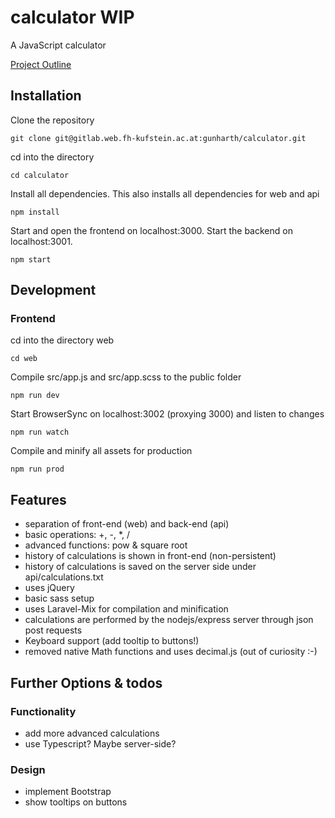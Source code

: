 # calculator WIP

A JavaScript calculator

[Project Outline](https://gitlab.web.fh-kufstein.ac.at/WCIS18/pww-unterlagen/tree/master/uebung)

## Installation

Clone the repository
```
git clone git@gitlab.web.fh-kufstein.ac.at:gunharth/calculator.git
````
cd into the directory
```
cd calculator
````
Install all dependencies. This also installs all dependencies for web and api
```
npm install
```
Start and open the frontend on localhost:3000. Start the backend on localhost:3001.
```
npm start
```

## Development
### Frontend

cd into the directory web
```
cd web
````
Compile src/app.js and src/app.scss to the public folder
```
npm run dev
```
Start BrowserSync on localhost:3002 (proxying 3000) and listen to changes
```
npm run watch
```
Compile and minify all assets for production
```
npm run prod
```

## Features
- separation of front-end (web) and back-end (api)
- basic operations: +, -, *, /
- advanced functions: pow & square root
- history of calculations is shown in front-end (non-persistent)
- history of calculations is saved on the server side under api/calculations.txt
- uses jQuery
- basic sass setup
- uses Laravel-Mix for compilation and minification
- calculations are performed by the nodejs/express server through json post requests
- Keyboard support (add tooltip to buttons!)
- removed native Math functions and uses decimal.js (out of curiosity :-)


## Further Options & todos
### Functionality
- add more advanced calculations
- use Typescript? Maybe server-side?

### Design
- implement Bootstrap
- show tooltips on buttons
